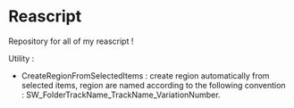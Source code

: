 # Reascript
Repository for all of my reascript !

Utility : 
- CreateRegionFromSelectedItems : create region automatically from selected items, region are named according to the following convention : SW_FolderTrackName_TrackName_VariationNumber.

